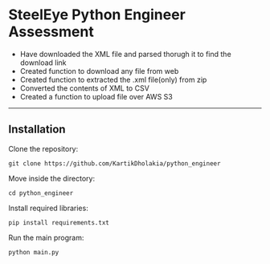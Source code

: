 # SteelEye Python Engineer Assessment

- Have downloaded the XML file and parsed thorugh it to find the download link
- Created function to download any file from web
- Created function to extracted the .xml file(only) from zip
- Converted the contents of XML to CSV
- Created a function to upload file over AWS S3

---
## Installation

Clone the repository:

	git clone https://github.com/KartikDholakia/python_engineer

Move inside the directory:

	cd python_engineer

Install required libraries:

	pip install requirements.txt

Run the main program:

	python main.py
	